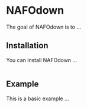 # NAFOdown

<!-- badges: start -->
<!-- badges: end -->

The goal of NAFOdown is to ...

## Installation

You can install NAFOdown ...

``` r

```

## Example

This is a basic example ...

``` r

```


